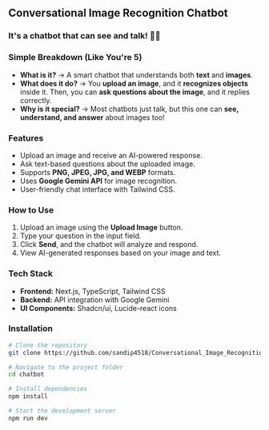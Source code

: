 ## Conversational Image Recognition Chatbot

### It's a chatbot that can see and talk! 👀💬

### Simple Breakdown (Like You're 5)

- **What is it?** → A smart chatbot that understands both **text** and **images**.
- **What does it do?** → You **upload an image**, and it **recognizes objects** inside it. Then, you can **ask questions about the image**, and it replies correctly.
- **Why is it special?** → Most chatbots just talk, but this one can **see, understand, and answer** about images too!

### Features
- Upload an image and receive an AI-powered response.
- Ask text-based questions about the uploaded image.
- Supports **PNG, JPEG, JPG, and WEBP** formats.
- Uses **Google Gemini API** for image recognition.
- User-friendly chat interface with Tailwind CSS.

### How to Use
1. Upload an image using the **Upload Image** button.
2. Type your question in the input field.
3. Click **Send**, and the chatbot will analyze and respond.
4. View AI-generated responses based on your image and text.

### Tech Stack
- **Frontend:** Next.js, TypeScript, Tailwind CSS
- **Backend:** API integration with Google Gemini
- **UI Components:** Shadcn/ui, Lucide-react icons

### Installation
```sh
# Clone the repository
git clone https://github.com/sandip4518/Conversational_Image_Recognition_Chatbot.git

# Navigate to the project folder
cd chatbot

# Install dependencies
npm install

# Start the development server
npm run dev
```



